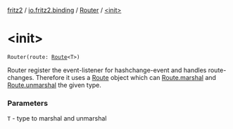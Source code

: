 [fritz2](../../index.md) / [io.fritz2.binding](../index.md) / [Router](index.md) / [&lt;init&gt;](./-init-.md)

# &lt;init&gt;

`Router(route: `[`Route`](../-route/index.md)`<T>)`

Router register the event-listener for hashchange-event and
handles route-changes. Therefore it uses a [Route](../-route/index.md) object
which can [Route.marshal](../-route/marshal.md) and [Route.unmarshal](../-route/unmarshal.md) the given type.

### Parameters

`T` - type to marshal and unmarshal